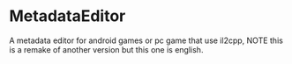 # MetadataEditor
A metadata editor for android games or pc game that use il2cpp, NOTE this is a remake of another version but this one is english.
